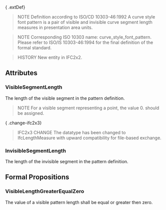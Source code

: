 { .extDef}

<!-- end of short definition -->

> NOTE Definition according to ISO/CD 10303-46:1992
> A curve style font pattern is a pair of visible and invisible curve segment length measures in presentation area units.

> NOTE Corresponding ISO 10303 name: curve_style_font_pattern. Please refer to ISO/IS 10303-46:1994 for the final definition of the formal standard.

> HISTORY New entity in IFC2x2.

## Attributes

### VisibleSegmentLength
The length of the visible segment in the pattern definition.
> NOTE For a visible segment representing a point, the value 0. should be assigned.

{ .change-ifc2x3}
> IFC2x3 CHANGE The datatype has been changed to IfcLengthMeasure with upward compatibility for file-based exchange.

### InvisibleSegmentLength
The length of the invisible segment in the pattern definition.

## Formal Propositions

### VisibleLengthGreaterEqualZero
The value of a visible pattern length shall be equal or greater then zero.
